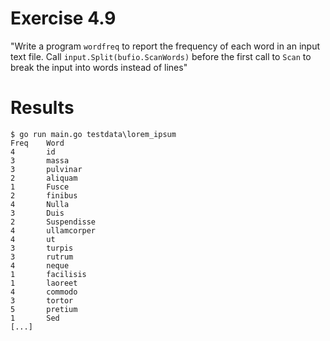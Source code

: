 # Exercise 4.9
"Write a program `wordfreq` to report the frequency of each word in an input text file.  Call `input.Split(bufio.ScanWords)` before the first call to `Scan` to break the input into words instead of lines"

# Results
```
$ go run main.go testdata\lorem_ipsum
Freq    Word
4       id
3       massa
3       pulvinar
2       aliquam
1       Fusce
2       finibus
4       Nulla
3       Duis
2       Suspendisse
4       ullamcorper
4       ut
3       turpis
3       rutrum
4       neque
1       facilisis
1       laoreet
4       commodo
3       tortor
5       pretium
1       Sed
[...]
```